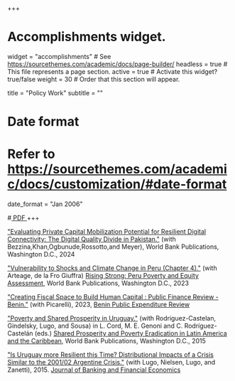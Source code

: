 +++
# Accomplishments widget.
widget = "accomplishments"  # See https://sourcethemes.com/academic/docs/page-builder/
headless = true  # This file represents a page section.
active = true  # Activate this widget? true/false
weight = 30  # Order that this section will appear.

title = "Policy Work"
subtitle = ""

# Date format
#   Refer to https://sourcethemes.com/academic/docs/customization/#date-format
date_format = "Jan 2006"



#<a class="btn btn-outline-primary my-1 mr-1 btn-sm" href="" target="_blank" rel="noopener">  PDF </a> 
+++

<html>
<head>
<style>

details > summary::-webkit-details-marker {
  display: none;
}

</style>
</head>
<body>

<div class="row">
</div>

<i class="far fa-file-alt pub-icon" aria-hidden="true"></i>
   <a href="https://documents.worldbank.org/en/publication/documents-reports/documentdetail/099062824080014031/p18110513804b20b7193451b09145c69159">"Evaluating Private Capital Mobilization Potential for Resilient Digital Connectivity: The Digital Quality Divide in Pakistan."</a> (with Bezzina,Khan,Ogbunude,Rossotto,and Meyer), World Bank Publications, Washington D.C., 2024 </span> </span> 
<br>


<i class="far fa-file-alt pub-icon" aria-hidden="true"></i>
   <a href="https://www.worldbank.org/en/country/peru/publication/resurgir-fortalecidos-evaluacion-de-pobreza-y-equidad-en-el-peru"> "Vulnerability to Shocks and Climate Change in Peru (Chapter 4)."</a> (with Arteage, de la Fro Giuffra) <u>Rising Strong: Peru Poverty and Equity Assessment</u>, World Bank Publications, Washington D.C., 2023 </span> </span> 
<br>

<i class="far fa-file-alt pub-icon" aria-hidden="true"></i>
   <a href="https://policycommons.net/artifacts/3741710/creating-fiscal-space-to-build-human-capital/4547578/"> "Creating Fiscal Space to Build Human Capital : Public Finance Review - Benin."</a> (with Picarelli), 2023, <u>Benin Public Expenditure Review</u> </span> </span> 
<br>

<i class="far fa-file-alt pub-icon" aria-hidden="true"></i>
   <a href="https://openknowledge.worldbank.org/entities/publication/5d70e8fa-8a97-51b3-a900-5aaf29a8ccd8"> "Poverty and Shared Prosperity in Uruguay."</a> (with Rodriguez-Castelan, Gindelsky, Lugo, and Sousa) in L. Cord, M. E. Genoni and C. Rodríguez-Castelán (eds.) <u>Shared Prosperity and Poverty Eradication in Latin America and the Caribbean</u>, World Bank Publications, Washington D.C., 2015 </span> </span> 
<br>

<i class="far fa-file-alt pub-icon" aria-hidden="true"></i>
   <a href="https://openknowledge.worldbank.org/entities/publication/5d70e8fa-8a97-51b3-a900-5aaf29a8ccd8"> "Is Uruguay more Resilient this Time? Distributional Impacts of a Crisis Similar to the 2001/02 Argentine Crisis."</a> (with Lugo, Nielsen, Lugo, and Zanetti), 2015. <u>Journal of Banking and Financial Economics</u> </span> </span> 
<br>




